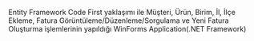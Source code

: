 Entity Framework Code First yaklaşımı ile Müşteri, Ürün, Birim, İl, İlçe Ekleme, Fatura Görüntüleme/Düzenleme/Sorgulama ve
Yeni Fatura Oluşturma işlemlerinin yapıldığı WinForms Application(.NET Framework)
